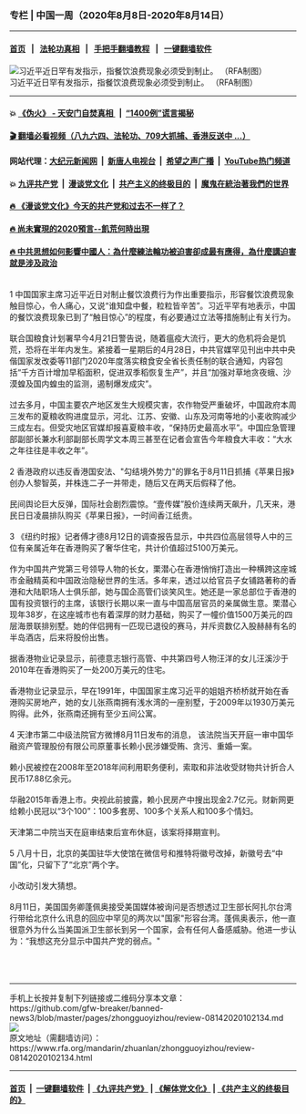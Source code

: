 ### 专栏 | 中国一周（2020年8月8日-2020年8月14日） 
------------------------

#### [首页](https://github.com/gfw-breaker/banned-news3/blob/master/README.md) &nbsp;&nbsp;|&nbsp;&nbsp; [法轮功真相](https://github.com/begood0513/basic/blob/master/README.md)  &nbsp;&nbsp;|&nbsp;&nbsp; [手把手翻墙教程](https://github.com/gfw-breaker/guides/wiki)  &nbsp;&nbsp;|&nbsp;&nbsp; [一键翻墙软件](https://github.com/gfw-breaker/nogfw/blob/master/README.md)  



<div id="headerimg">
 <img alt="习近平近日罕有发指示，指餐饮浪费现象必须受到制止。 （RFA制图）" src="https://www.rfa.org/mandarin/yataibaodao/jingmao/gf1-08122020075405.html/M0812GF1.JPG/@@images/b5d2be89-33eb-467c-9001-1de70700977e.jpeg" title="习近平近日罕有发指示，指餐饮浪费现象必须受到制止。 （RFA制图）"/>
 <div id="headerimgcontents">
  <div id="headerimgcaption">
   <span>
    习近平近日罕有发指示，指餐饮浪费现象必须受到制止。 （RFA制图）
   </span>
   <!-- zoomattribute -->
  </div>
  <!-- headerimgcaption -->
 </div>
 <!-- headerimagecontents -->
</div>

<hr/>


#### 💥 [《伪火》 - 天安门自焚真相 ](http://141.164.51.119:10000/videos/blog/weihuo.html)&nbsp; |&nbsp; [“1400例”谎言揭秘  ](http://141.164.51.119:10000/videos/blog/jiexi1400.html)

#### [ 🎬  翻墙必看视频（八九六四、法轮功、709大抓捕、香港反送中 ...）](https://github.com/gfw-breaker/links/blob/master/banned.md)

#### 网站代理：[大纪元新闻网](http://167.172.10.89:10080/gb/) &nbsp;|&nbsp; [新唐人电视台](http://167.172.10.89:8808/gb/) &nbsp;|&nbsp; [希望之声广播](http://167.172.10.89/radio.html) &nbsp;|&nbsp; [YouTube热门频道](http://158.247.203.241/youtube.html)

#### 💥 [九评共产党](http://141.164.51.119:10000/videos/res/jiuping/)&nbsp; |&nbsp; [漫谈党文化](http://141.164.51.119:10000/videos/res/mtdwh/)&nbsp; |&nbsp; [共产主义的终极目的](http://141.164.51.119:10000/videos/res/zjmd/)&nbsp; |&nbsp; [魔鬼在統治著我們的世界](http://141.164.51.119:10000/videos/res/TheSpecter/)  

#### [ 🔥  《漫谈党文化》今天的共产党和过去不一样了？](http://141.164.51.119:10000/videos/news/../res/mtdwh/index.html)

#### [ 🔥  尚未實現的2020預言--飢荒何時出現](http://141.164.51.119:10000/videos/news/starvation.html)

#### [ 🔥  中共思想如何影響中國人：為什麼練法輪功被迫害卻成最有應得，為什麼講迫害就是涉及政治](http://141.164.51.119:10000/videos/news/truth01.html)

<div id="storytext">
 <div>
  <div class="slot_header">
  </div>
 </div>
 <p>
  <br/>
  1 中国国家主席习近平近日对制止餐饮浪费行为作出重要指示，形容餐饮浪费现象触目惊心，令人痛心，又说“谁知盘中餐，粒粒皆辛苦”。习近平罕有地表示，中国的餐饮浪费现象已到了“触目惊心”的程度，有必要通过立法等措施制止有关行为。
  <br/>
  <br/>
  联合国粮食计划署早今4月21日警告说，随着瘟疫大流行，更大的危机将会是饥荒，恐将在半年内发生。紧接着一星期后的4月28日，中共官媒罕见刊出中共中央偕国家发改委等11部门2020年度落实粮食安全省长责任制的联合通知，内容包括“千方百计增加早稻面积，促进双季稻恢复生产”，并且“加强对草地贪夜蛾、沙漠蝗及国内蝗虫的监测，遏制爆发成灾”。
  <br/>
  <br/>
  过去多月，中国主要农产地区发生大规模灾害，农作物受严重破坏，中国政府本周三发布的夏粮收购进度显示，河北、江苏、安徽、山东及河南等地的小麦收购减少三成左右。但受灾地区官媒却报喜夏粮丰收，“保持历史最高水平”。中国应急管理部副部长兼水利部副部长周学文本周三甚至在记者会宣告今年粮食大丰收：“大水之年往往是丰收之年”。
  <br/>
  <br/>
  2 香港政府以违反香港国安法、"勾结境外势力"的罪名于8月11日抓捕《苹果日报》创办人黎智英，并株连二子一并带走，随后又在两天后假释了他。
  <br/>
  <br/>
  民间舆论巨大反弹，国际社会剧烈震惊。“壹传媒”股价连续两天飙升，几天来，港民日日凌晨排队购买《苹果日报》，一时间香江纸贵。
  <br/>
  <br/>
  3 《纽约时报》记者傅才德8月12日的调查报告显示，中共四位高层领导人中的三位有亲属近年在香港购买了奢华住宅，共计价值超过5100万美元。
  <br/>
  <br/>
  作为中国共产党第三号领导人物的长女，栗潜心在香港悄悄打造出一种横跨这座城市金融精英和中国政治隐秘世界的生活。多年来，透过以给官员子女铺路著称的香港和大陆职场人士俱乐部，她与国企高管们谈笑风生。她还是一家总部位于香港的 国有投资银行的主席，该银行长期以来一直与中国高层官员的亲属做生意。栗潜心现年38岁，在这座城市也有着深厚的财力基础，购买了一幢价值1500万美元的四层海景联排别墅。她的伴侣拥有一匹现已退役的赛马，并斥资数亿入股赫赫有名的半岛酒店，后来将股份出售。
  <br/>
  <br/>
  据香港物业记录显示，前德意志银行高管、中共第四号人物汪洋的女儿汪溪沙于2010年在香港购买了一处200万美元的住宅。
  <br/>
  <br/>
  香港物业记录显示，早在1991年，中国国家主席习近平的姐姐齐桥桥就开始在香港购买房地产，她的女儿张燕南拥有浅水湾的一座别墅，于2009年以1930万美元购得。此外，张燕南还拥有至少五间公寓。
  <br/>
  <br/>
  4 天津市第二中级法院官方微博8月11日发布的消息， 该法院当天开庭一审中国华融资产管理股份有限公司原董事长赖小民涉嫌受贿、贪污、重婚一案。
  <br/>
  <br/>
  赖小民被控在2008年至2018年间利用职务便利，索取和非法收受财物共计折合人民币17.88亿余元。
  <br/>
  <br/>
  华融2015年香港上市。央视此前披露，赖小民房产中搜出现金2.7亿元。财新网更给赖小民冠以“3个100”：100多套房、100多个关系人和100多个情妇。
  <br/>
  <br/>
  天津第二中院当天在庭审结束后宣布休庭，该案将择期宣判。
  <br/>
  <br/>
  5 八月十日，北京的美国驻华大使馆在微信号和推特将徽号改掉，新徽号去“中国”化，只留下了“北京”两个字。
  <br/>
  <br/>
  小改动引发大猜想。
  <br/>
  <br/>
  8月11日，美国国务卿蓬佩奥接受美国媒体被询问是否想透过卫生部长阿扎尔台湾行带给北京什么讯息的回应中罕见的两次以"国家"形容台湾。蓬佩奥表示，他一直很意外为什么当美国派卫生部长到另一个国家，会有任何人备感威胁。他进一步认为：“我想这充分显示中国共产党的弱点。"
  <br/>
  <br/>
  <br/>
  <br/>
 </p>
</div>

<hr/>
手机上长按并复制下列链接或二维码分享本文章：<br/>
https://github.com/gfw-breaker/banned-news3/blob/master/pages/zhongguoyizhou/review-08142020102134.md <br/>
<a href='https://github.com/gfw-breaker/banned-news3/blob/master/pages/zhongguoyizhou/review-08142020102134.md'><img src='https://github.com/gfw-breaker/banned-news3/blob/master/pages/zhongguoyizhou/review-08142020102134.md.png'/></a> <br/>
原文地址（需翻墙访问）：https://www.rfa.org/mandarin/zhuanlan/zhongguoyizhou/review-08142020102134.html


------------------------
#### [首页](https://github.com/gfw-breaker/banned-news3/blob/master/README.md) &nbsp;|&nbsp; [一键翻墙软件](https://github.com/gfw-breaker/nogfw/blob/master/README.md) &nbsp;| [《九评共产党》](https://github.com/gfw-breaker/9ping.md/blob/master/README.md#九评之一评共产党是什么) | [《解体党文化》](https://github.com/gfw-breaker/jtdwh.md/blob/master/README.md) | [《共产主义的终极目的》](https://github.com/gfw-breaker/gczydzjmd.md/blob/master/README.md)


<img src='http://gfw-breaker.win/banned-news3/pages/zhongguoyizhou/review-08142020102134.md' width='0px' height='0px'/>